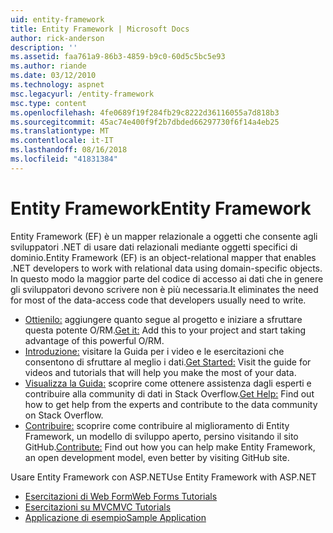 ```yaml
---
uid: entity-framework
title: Entity Framework | Microsoft Docs
author: rick-anderson
description: ''
ms.assetid: faa761a9-86b3-4859-b9c0-60d5c5bc5e93
ms.author: riande
ms.date: 03/12/2010
ms.technology: aspnet
msc.legacyurl: /entity-framework
msc.type: content
ms.openlocfilehash: 4fe0689f19f284fb29c8222d36116055a7d818b3
ms.sourcegitcommit: 45ac74e400f9f2b7dbded66297730f6f14a4eb25
ms.translationtype: MT
ms.contentlocale: it-IT
ms.lasthandoff: 08/16/2018
ms.locfileid: "41831384"
---
```

<a name="entity-framework"></a><span data-ttu-id="7f926-102">Entity Framework</span><span class="sxs-lookup"><span data-stu-id="7f926-102">Entity Framework</span></span>
====================
<span data-ttu-id="7f926-103">Entity Framework (EF) è un mapper relazionale a oggetti che consente agli sviluppatori .NET di usare dati relazionali mediante oggetti specifici di dominio.</span><span class="sxs-lookup"><span data-stu-id="7f926-103">Entity Framework (EF) is an object-relational mapper that enables .NET developers to work with relational data using domain-specific objects.</span></span> <span data-ttu-id="7f926-104">In questo modo la maggior parte del codice di accesso ai dati che in genere gli sviluppatori devono scrivere non è più necessaria.</span><span class="sxs-lookup"><span data-stu-id="7f926-104">It eliminates the need for most of the data-access code that developers usually need to write.</span></span>


- <span data-ttu-id="7f926-105">[Ottienilo:](https://msdn.com/data/ee712906) aggiungere quanto segue al progetto e iniziare a sfruttare questa potente O/RM.</span><span class="sxs-lookup"><span data-stu-id="7f926-105">[Get it:](https://msdn.com/data/ee712906) Add this to your project and start taking advantage of this powerful O/RM.</span></span>
- <span data-ttu-id="7f926-106">[Introduzione:](https://msdn.com/data/ee712907) visitare la Guida per i video e le esercitazioni che consentono di sfruttare al meglio i dati.</span><span class="sxs-lookup"><span data-stu-id="7f926-106">[Get Started:](https://msdn.com/data/ee712907) Visit the guide for videos and tutorials that will help you make the most of your data.</span></span>
- <span data-ttu-id="7f926-107">[Visualizza la Guida:](https://msdn.com/data/hh913619) scoprire come ottenere assistenza dagli esperti e contribuire alla community di dati in Stack Overflow.</span><span class="sxs-lookup"><span data-stu-id="7f926-107">[Get Help:](https://msdn.com/data/hh913619) Find out how to get help from the experts and contribute to the data community on Stack Overflow.</span></span>
- <span data-ttu-id="7f926-108">[Contribuire:](https://github.com/aspnet/EntityFramework6) scoprire come contribuire al miglioramento di Entity Framework, un modello di sviluppo aperto, persino visitando il sito GitHub.</span><span class="sxs-lookup"><span data-stu-id="7f926-108">[Contribute:](https://github.com/aspnet/EntityFramework6) Find out how you can help make Entity Framework, an open development model, even better by visiting GitHub site.</span></span>


<span data-ttu-id="7f926-109">Usare Entity Framework con ASP.NET</span><span class="sxs-lookup"><span data-stu-id="7f926-109">Use Entity Framework with ASP.NET</span></span>

- [<span data-ttu-id="7f926-110">Esercitazioni di Web Form</span><span class="sxs-lookup"><span data-stu-id="7f926-110">Web Forms Tutorials</span></span>](web-forms/overview/older-versions-getting-started/getting-started-with-ef/the-entity-framework-and-aspnet-getting-started-part-1.md)
- [<span data-ttu-id="7f926-111">Esercitazioni su MVC</span><span class="sxs-lookup"><span data-stu-id="7f926-111">MVC Tutorials</span></span>](mvc/overview/getting-started/getting-started-with-ef-using-mvc/creating-an-entity-framework-data-model-for-an-asp-net-mvc-application.md)
- [<span data-ttu-id="7f926-112">Applicazione di esempio</span><span class="sxs-lookup"><span data-stu-id="7f926-112">Sample Application</span></span>](https://code.msdn.microsoft.com/ASPNET-MVC-Application-b01a9fe8)
